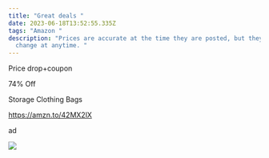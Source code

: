 ```yaml
---
title: "Great deals "
date: 2023-06-18T13:52:55.335Z
tags: "Amazon "
description: "Prices are accurate at the time they are posted, but they may
  change at anytime. "
---
```



Price drop+coupon

74% Off

Storage Clothing Bags

https://amzn.to/42MX2lX

ad

![](https://m.media-amazon.com/images/I/81e5yu+QnoL._AC_SL1500_.jpg)

<!--EndFragment-->